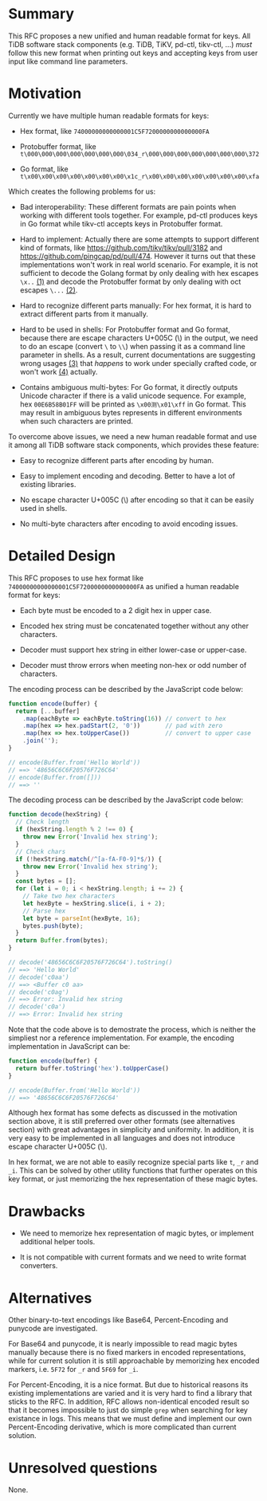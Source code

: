 # Summary

This RFC proposes a new unified and human readable format for keys. All TiDB software stack
components (e.g. TiDB, TiKV, pd-ctl, tikv-ctl, ...) *must* follow this new format when printing out
keys and accepting keys from user input like command line parameters.

# Motivation

Currently we have multiple human readable formats for keys:

- Hex format, like `74000000000000001C5F7200000000000000FA`

- Protobuffer format, like `t\000\000\000\000\000\000\000\034_r\000\000\000\000\000\000\000\372`

- Go format, like `t\x00\x00\x00\x00\x00\x00\x00\x1c_r\x00\x00\x00\x00\x00\x00\x00\xfa`

Which creates the following problems for us:

- Bad interoperability: These different formats are pain points when working with different tools
  together. For example, pd-ctl produces keys in Go format while tikv-ctl accepts keys in
  Protobuffer format.

- Hard to implement: Actually there are some attempts to support different kind of formats, like
  https://github.com/tikv/tikv/pull/3182 and https://github.com/pingcap/pd/pull/474. However it
  turns out that these implementations won't work in real world scenario. For example, it is
  not sufficient to decode the Golang format by only dealing with hex escapes `\x..` [(1)] and
  decode the Protobuffer format by only dealing with oct escapes `\...` [(2)].

- Hard to recognize different parts manually: For hex format, it is hard to extract different parts
  from it manually.

- Hard to be used in shells: For Protobuffer format and Go format, because there are escape
  characters U+005C (\\) in the output, we need to do an escape (convert `\` to `\\`) when passing
  it as a command line parameter in shells. As a result, current documentations are suggesting
  wrong usages [(3)] that *happens* to work under specially crafted code, or won't work [(4)]
  actually.

- Contains ambiguous multi-bytes: For Go format, it directly outputs Unicode character if there is
  a valid unicode sequence. For example, hex `00E6B58B01FF` will be printed as `\x00测\x01\xff` in
  Go format. This may result in ambiguous bytes represents in different environments when such
  characters are printed.

To overcome above issues, we need a new human readable format and use it among all TiDB software
stack components, which provides these feature:

- Easy to recognize different parts after encoding by human.

- Easy to implement encoding and decoding. Better to have a lot of existing libraries.

- No escape character U+005C (\\) after encoding so that it can be easily used in shells.

- No multi-byte characters after encoding to avoid encoding issues.

# Detailed Design

This RFC proposes to use hex format like `74000000000000001C5F7200000000000000FA` as unified a human
readable format for keys:

- Each byte must be encoded to a 2 digit hex in upper case.

- Encoded hex string must be concatenated together without any other characters.

- Decoder must support hex string in either lower-case or upper-case.

- Decoder must throw errors when meeting non-hex or odd number of characters.

The encoding process can be described by the JavaScript code below:

```js
function encode(buffer) {
  return [...buffer]
    .map(eachByte => eachByte.toString(16)) // convert to hex
    .map(hex => hex.padStart(2, '0'))       // pad with zero
    .map(hex => hex.toUpperCase())          // convert to upper case
    .join('');
}

// encode(Buffer.from('Hello World'))
// ==> '48656C6C6F20576F726C64'
// encode(Buffer.from([]))
// ==> ''
```

The decoding process can be described by the JavaScript code below:

```js
function decode(hexString) {
  // Check length
  if (hexString.length % 2 !== 0) {
    throw new Error('Invalid hex string');
  }
  // Check chars
  if (!hexString.match(/^[a-fA-F0-9]*$/)) {
    throw new Error('Invalid hex string');
  }
  const bytes = [];
  for (let i = 0; i < hexString.length; i += 2) {
    // Take two hex characters
    let hexByte = hexString.slice(i, i + 2);
    // Parse hex
    let byte = parseInt(hexByte, 16);
    bytes.push(byte);
  }
  return Buffer.from(bytes);
}

// decode('48656C6C6F20576F726C64').toString()
// ==> 'Hello World'
// decode('c0aa')
// ==> <Buffer c0 aa>
// decode('c0ag')
// ==> Error: Invalid hex string
// decode('c0a')
// ==> Error: Invalid hex string
```

Note that the code above is to demostrate the process, which is neither the simpliest nor a
reference implementation. For example, the encoding implementation in JavaScript can be:

```js
function encode(buffer) {
  return buffer.toString('hex').toUpperCase()
}

// encode(Buffer.from('Hello World'))
// ==> '48656C6C6F20576F726C64'
```

Although hex format has some defects as discussed in the motivation section above, it is still
preferred over other formats (see alternatives section) with great advantages in simplicity and
uniformity. In addition, it is very easy to be implemented in all languages and does not introduce
escape character U+005C (\\).

In hex format, we are not able to easily recognize special parts like `t`, `_r` and `_i`. This can
be solved by other utility functions that further operates on this key format, or just memorizing
the hex representation of these magic bytes.

# Drawbacks

- We need to memorize hex representation of magic bytes, or implement additional helper tools.

- It is not compatible with current formats and we need to write format converters.

# Alternatives

Other binary-to-text encodings like Base64, Percent-Encoding and punycode are investigated.

For Base64 and punycode, it is nearly impossible to read magic bytes manually because there is no
fixed markers in encoded representations, while for current solution it is still approachable by
memorizing hex encoded markers, i.e. `5F72` for `_r` and `5F69` for `_i`.

For Percent-Encoding, it is a nice format. But due to historical reasons its existing
implementations are varied and it is very hard to find a library that sticks to the RFC. In
addition, RFC allows non-identical encoded result so that it becomes impossible to just do simple
`grep` when searching for key existance in logs. This means that we must define and implement our
own Percent-Encoding derivative, which is more complicated than current solution.

# Unresolved questions

None.

[(1)]: https://golang.org/ref/spec#Rune_literals
[(2)]: https://github.com/pingcap/pd/pull/1298/files#diff-ff78a54cb96e131d51e4628c92f70184R246
[(3)]: https://github.com/pingcap/docs/blob/e81f3225803d37ed4b23f3257dfa48fda38a22f4/tools/tikv-control.md#view-mvcc-of-a-given-key
[(4)]: https://github.com/pingcap/docs/blob/578c4cbb88e17ad55d0b6a99a1158710425f72fb/tools/pd-control.md#region-key---formatrawpbprotoprotobuf-key
